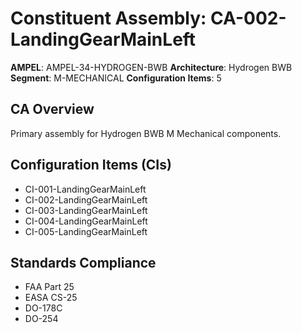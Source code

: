 # Constituent Assembly: CA-002-LandingGearMainLeft

**AMPEL**: AMPEL-34-HYDROGEN-BWB
**Architecture**: Hydrogen BWB
**Segment**: M-MECHANICAL
**Configuration Items**: 5

## CA Overview
Primary assembly for Hydrogen BWB M Mechanical components.

## Configuration Items (CIs)
- CI-001-LandingGearMainLeft
- CI-002-LandingGearMainLeft
- CI-003-LandingGearMainLeft
- CI-004-LandingGearMainLeft
- CI-005-LandingGearMainLeft

## Standards Compliance
- FAA Part 25
- EASA CS-25
- DO-178C
- DO-254
